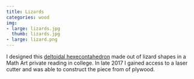 ```yaml
---
title: Lizards
categories: wood
img:
- large: lizards.jpg
  thumb: lizards.jpg
- large: lizard.png
---
```


I designed this [deltoidal hexecontahedron](https://en.wikipedia.org/wiki/Deltoidal_hexecontahedron) made out of lizard shapes in a Math Art private reading in college. In late 2017 I gained access to a laser cutter and was able to construct the piece from of plywood.
